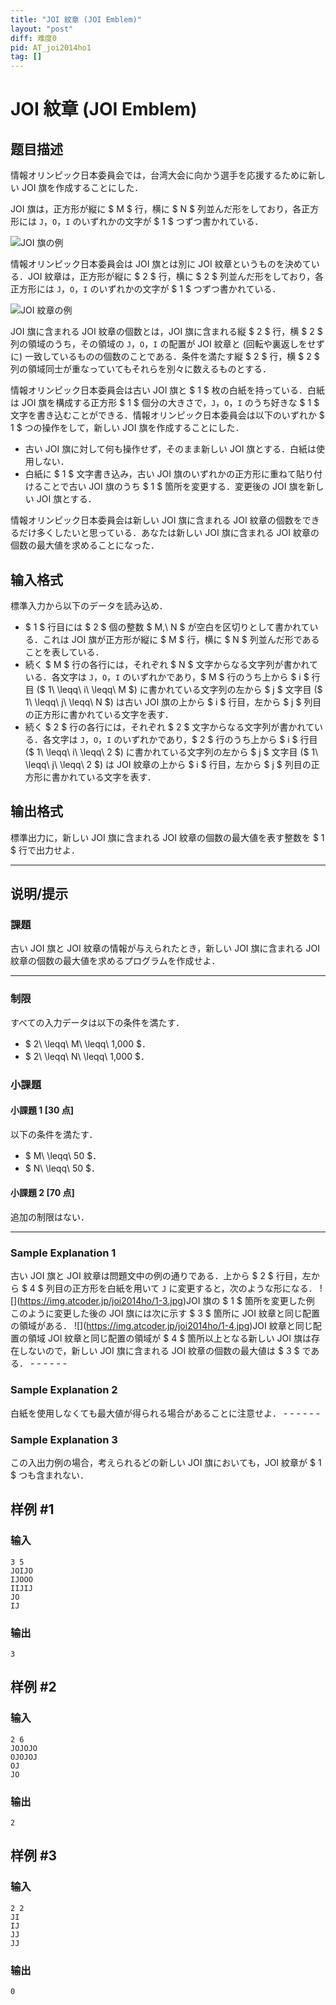 ```yaml
---
title: "JOI 紋章 (JOI Emblem)"
layout: "post"
diff: 难度0
pid: AT_joi2014ho1
tag: []
---
```


# JOI 紋章 (JOI Emblem)

## 题目描述

[problemUrl]: https://atcoder.jp/contests/joi2014ho/tasks/joi2014ho1

情報オリンピック日本委員会では，台湾大会に向かう選手を応援するために新しい JOI 旗を作成することにした．

JOI 旗は，正方形が縦に $ M $ 行，横に $ N $ 列並んだ形をしており，各正方形には `J`，`O`，`I` のいずれかの文字が $ 1 $ つずつ書かれている．

![](https://cdn.luogu.com.cn/upload/vjudge_pic/AT_joi2014ho1/b5adbade475618bce106bd6c226d826d4d1cdaf9.png)JOI 旗の例



情報オリンピック日本委員会は JOI 旗とは別に JOI 紋章というものを決めている．JOI 紋章は，正方形が縦に $ 2 $ 行，横に $ 2 $ 列並んだ形をしており，各正方形には `J`，`O`，`I` のいずれかの文字が $ 1 $ つずつ書かれている．

![](https://cdn.luogu.com.cn/upload/vjudge_pic/AT_joi2014ho1/3a5eccd0f5792746fe7efe9441769f0a65fdbb73.png)JOI 紋章の例



JOI 旗に含まれる JOI 紋章の個数とは，JOI 旗に含まれる縦 $ 2 $ 行，横 $ 2 $ 列の領域のうち，その領域の `J`，`O`，`I` の配置が JOI 紋章と (回転や裏返しをせずに) 一致しているものの個数のことである．条件を満たす縦 $ 2 $ 行，横 $ 2 $ 列の領域同士が重なっていてもそれらを別々に数えるものとする．

情報オリンピック日本委員会は古い JOI 旗と $ 1 $ 枚の白紙を持っている．白紙は JOI 旗を構成する正方形 $ 1 $ 個分の大きさで，`J`，`O`，`I` のうち好きな $ 1 $ 文字を書き込むことができる．情報オリンピック日本委員会は以下のいずれか $ 1 $ つの操作をして，新しい JOI 旗を作成することにした．

- 古い JOI 旗に対して何も操作せず，そのまま新しい JOI 旗とする．白紙は使用しない．
- 白紙に $ 1 $ 文字書き込み，古い JOI 旗のいずれかの正方形に重ねて貼り付けることで古い JOI 旗のうち $ 1 $ 箇所を変更する．変更後の JOI 旗を新しい JOI 旗とする．

情報オリンピック日本委員会は新しい JOI 旗に含まれる JOI 紋章の個数をできるだけ多くしたいと思っている．あなたは新しい JOI 旗に含まれる JOI 紋章の個数の最大値を求めることになった．

## 输入格式

標準入力から以下のデータを読み込め．

- $ 1 $ 行目には $ 2 $ 個の整数 $ M,\ N $ が空白を区切りとして書かれている．これは JOI 旗が正方形が縦に $ M $ 行，横に $ N $ 列並んだ形であることを表している．
- 続く $ M $ 行の各行には，それぞれ $ N $ 文字からなる文字列が書かれている．各文字は `J`，`O`，`I` のいずれかであり，$ M $ 行のうち上から $ i $ 行目 ($ 1\ \leqq\ i\ \leqq\ M $) に書かれている文字列の左から $ j $ 文字目 ($ 1\ \leqq\ j\ \leqq\ N $) は古い JOI 旗の上から $ i $ 行目，左から $ j $ 列目の正方形に書かれている文字を表す．
- 続く $ 2 $ 行の各行には，それぞれ $ 2 $ 文字からなる文字列が書かれている．各文字は `J`，`O`，`I` のいずれかであり，$ 2 $ 行のうち上から $ i $ 行目 ($ 1\ \leqq\ i\ \leqq\ 2 $) に書かれている文字列の左から $ j $ 文字目 ($ 1\ \leqq\ j\ \leqq\ 2 $) は JOI 紋章の上から $ i $ 行目，左から $ j $ 列目の正方形に書かれている文字を表す．

## 输出格式

標準出力に，新しい JOI 旗に含まれる JOI 紋章の個数の最大値を表す整数を $ 1 $ 行で出力せよ．

- - - - - -

## 说明/提示

### 課題

古い JOI 旗と JOI 紋章の情報が与えられたとき，新しい JOI 旗に含まれる JOI 紋章の個数の最大値を求めるプログラムを作成せよ．

- - - - - -

### 制限

すべての入力データは以下の条件を満たす．

- $ 2\ \leqq\ M\ \leqq\ 1\,000 $．
- $ 2\ \leqq\ N\ \leqq\ 1\,000 $．

### 小課題

#### 小課題 1 \[30 点\]

以下の条件を満たす．

- $ M\ \leqq\ 50 $．
- $ N\ \leqq\ 50 $．

#### 小課題 2 \[70 点\]

追加の制限はない．

- - - - - -

### Sample Explanation 1

古い JOI 旗と JOI 紋章は問題文中の例の通りである．上から $ 2 $ 行目，左から $ 4 $ 列目の正方形を白紙を用いて `J` に変更すると，次のような形になる． !\[\](https://img.atcoder.jp/joi2014ho/1-3.jpg)JOI 旗の $ 1 $ 箇所を変更した例 このように変更した後の JOI 旗には次に示す $ 3 $ 箇所に JOI 紋章と同じ配置の領域がある． !\[\](https://img.atcoder.jp/joi2014ho/1-4.jpg)JOI 紋章と同じ配置の領域 JOI 紋章と同じ配置の領域が $ 4 $ 箇所以上となる新しい JOI 旗は存在しないので，新しい JOI 旗に含まれる JOI 紋章の個数の最大値は $ 3 $ である． - - - - - -

### Sample Explanation 2

白紙を使用しなくても最大値が得られる場合があることに注意せよ． - - - - - -

### Sample Explanation 3

この入出力例の場合，考えられるどの新しい JOI 旗においても，JOI 紋章が $ 1 $ つも含まれない．

## 样例 #1

### 输入

```
3 5
JOIJO
IJOOO
IIJIJ
JO
IJ
```

### 输出

```
3
```

## 样例 #2

### 输入

```
2 6
JOJOJO
OJOJOJ
OJ
JO
```

### 输出

```
2
```

## 样例 #3

### 输入

```
2 2
JI
IJ
JJ
JJ
```

### 输出

```
0
```

